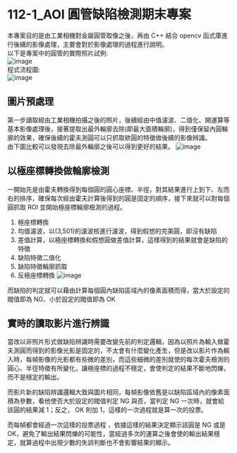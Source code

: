 # 112-1_AOI 圓管缺陷檢測期末專案

本專案目的是由工業相機對金屬圓管取像之後，再由 C++ 結合 opencv 函式庫進行後續的影像處理，主要會對於影像處理的過程進行說明。<br>
以下是專案中的圓管的實際照片試例:<br>
![image](https://github.com/ming0071/112-1_AOI-final-project/blob/main/docs/tube.png)<br>
程式流程圖:<br>
![image](https://github.com/ming0071/112-1_AOI-final-project/blob/main/docs/circle.png)

## 圖片預處理

第一步讀取經由工業相機拍攝之後的照片，後續經由中值濾波、二值化、開運算等基本影像處理後，接著提取出最外輪廓去除(即最大面積輪廓)，得到僅保留內圓輪廓的效果，確保後續的霍夫測圓可以只抓取欸圓的特徵做後續的影像辨識。<br>
由下圖比較可以發現去除最外輪廓之後可以得到更好的結果。
![image](https://github.com/ming0071/112-1_AOI-final-project/blob/main/docs/pre-process.png)

## 以極座標轉換做輪廓檢測

一開始先是由霍夫轉換得到每個圓的圓心座標、半徑，對其結果進行上到下、左而右的排序，確保每次經由霍夫計算後得到的圓是固定的順序，接下來就可以對每個圓抓取 ROI 並開始極座標輪廓檢測的過程。<br>
1. 極座標轉換
2. 均值濾波，以(3,501)的濾波核進行濾波，得到假想的完美圓，即沒有缺陷
3. 差值計算，以極座標轉換和假想圓做差值計算，這樣得到的結果就會是缺陷的特徵
4. 缺陷特徵二值化
5. 缺陷特徵輪廓抓取
6. 反極座標轉換
![image](https://github.com/ming0071/112-1_AOI-final-project/blob/main/docs/process.png)

而缺陷的判定就可以藉由計算每個圓內缺陷區域內的像素面積而得，當大於設定的閥值即為 NG、小於設定的閥值即為 OK

## 實時的讀取影片進行辨識

當改以非照片形式做缺陷辨識時需要改變先前的判定邏輯，因為以照片為輸入做霍夫測圓而得到的影像光影是固定的，不太會有什麼變化產生，但是改以影片作為輸入時，每幀影像的光影都有些微的差別，而這些細微的差別就使的每次霍夫檢測的圓心、半徑特徵有所變化，讓極座標的過程不穩定，會使判定的結果不斷地閃爍，而不是穩定的輸出。

而影片新的缺陷辨識邏輯大致與圖片相同，每幀影像依舊是以缺陷區域內的像素面積為參數，看他使否大於設定的閥值判定 NG 與否，當判定 NG 一次時，就會給該圓的結果減 1；反之， OK 則加 1，這樣的一次過程就是算一次的投票。

而每幀都會經過一次這樣的投票過程 ，依據這樣的結果決定顯示該圓是 NG 或是 OK，避免了輸出結果閃爍的可能性，當經過多次的運算之後會使的輸出結果穩定，就算過程中出現少數的失誤判斷也不會影響結果的顯示。